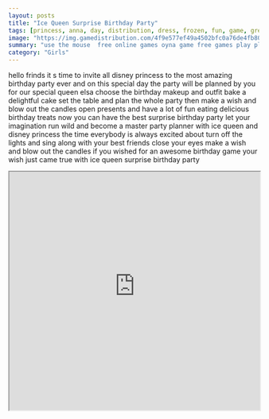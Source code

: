 ```yaml
---
layout: posts
title: "Ice Queen Surprise Birthday Party"
tags: [princess, anna, day, distribution, dress, frozen, fun, game, great, ice, make, makeover, massage, oil, roses, spa, free, online, games, oyna, game, free, games, play, play, games]
image: "https://img.gamedistribution.com/4f9e577ef49a4502bfc0a76de4fb8091.jpg"
summary: "use the mouse  free online games oyna game free games play play games"
category: "Girls"
---
```


hello frinds it s time to invite all disney princess to the most amazing birthday party ever and on this special day the party will be planned by you for our special queen elsa choose the birthday makeup and outfit bake a delightful cake set the table and plan the whole party then make a wish and blow out the candles open presents and have a lot of fun eating delicious birthday treats now you can have the best surprise birthday party let your imagination run wild and become a master party planner with ice queen and disney princess the time everybody is always excited about turn off the lights and sing along with your best friends close your eyes make a wish and blow out the candles if you wished for an awesome birthday game your wish just came true with ice queen surprise birthday party

<iframe width="100%" height="480px;" src="https://html5.gamedistribution.com/4f9e577ef49a4502bfc0a76de4fb8091/"></iframe>